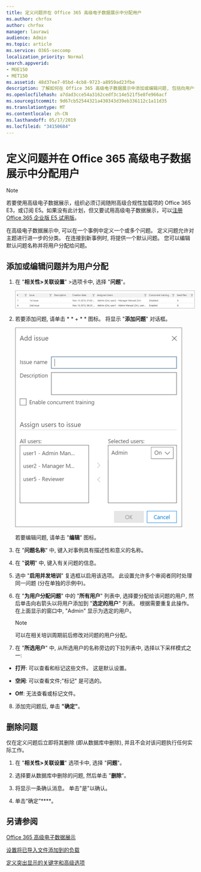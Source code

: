 ```yaml
---
title: 定义问题并在 Office 365 高级电子数据展示中分配用户
ms.author: chrfox
author: chrfox
manager: laurawi
audience: Admin
ms.topic: article
ms.service: O365-seccomp
localization_priority: Normal
search.appverid:
- MOE150
- MET150
ms.assetid: 48d37ee7-05bd-4cb8-9723-a8959ad23fbe
description: 了解如何在 Office 365 高级电子数据展示中添加或编辑问题, 包括向用户分配用户或删除电子数据展示事例的问题。
ms.openlocfilehash: a7dad3cce54a3162cedf3c14e521f5e8fe966acf
ms.sourcegitcommit: 9d67cb52544321a430343d39eb336112c1a11d35
ms.translationtype: MT
ms.contentlocale: zh-CN
ms.lasthandoff: 05/17/2019
ms.locfileid: "34150684"
---
```

# <a name="define-issues-and-assign-users-in-office-365-advanced-ediscovery"></a>定义问题并在 Office 365 高级电子数据展示中分配用户

> [!NOTE]
> 若要使用高级电子数据展示，组织必须订阅随附高级合规性加载项的 Office 365 E3，或订阅 E5。如果没有此计划，但又要试用高级电子数据展示，可以[注册 Office 365 企业版 E5 试用版](https://go.microsoft.com/fwlink/p/?LinkID=698279)。 
  
在高级电子数据展示中, 可以在一个事例中定义一个或多个问题。 定义问题允许对主题进行进一步的分类。 在连接到新事例时, 将提供一个默认问题。 您可以编辑默认问题名称并将用户分配给问题。 
  
## <a name="adding-or-editing-an-issue-and-assigning-users"></a>添加或编辑问题并为用户分配

1. 在 "**相关性\>关联设置**" \>选项卡中, 选择 "**问题**"。
    
    ![相关性设置问题](media/dfd8f9ef-b167-4ed9-980e-00ae98a97169.png)
  
2. 若要添加问题, 请单击 * * + * * 图标。 将显示 "**添加问题**" 对话框。 
    
    ![相关性设置添加问题](media/c8e94982-139a-472a-b85d-282f2d742046.png)
  
    若要编辑问题, 请单击 "**编辑**" 图标。 
    
3. 在 "**问题名称**" 中, 键入对事例具有描述性和意义的名称。 
    
4. 在 "**说明**" 中, 键入有关问题的信息。
    
5. 选中 "**启用并发培训**" 复选框以启用该选项。 此设置允许多个审阅者同时处理同一问题 (分在单独的示例中)。 
    
6. 在 "**为用户分配问题**" 中的 "**所有用户**" 列表中, 选择要分配给该问题的用户, 然后单击向右箭头以将用户添加到 "**选定的用户**" 列表。 根据需要重复此操作。 在上面显示的窗口中, "Admin" 显示为选定的用户。 
    
    > [!NOTE]
    > 可以在相关培训周期前后修改对问题的用户分配。 
  
7. 在 "**所选用户**" 中, 从所选用户的名称旁边的下拉列表中, 选择以下采样模式之一: 
    
  - **打开**: 可以查看和标记这些文件。 这是默认设置。
    
  - **空闲**: 可以查看文件;"标记" 是可选的。
    
  - **Off**: 无法查看或标记文件。
    
8. 添加完问题后, 单击 **"确定"**。
    
## <a name="deleting-issues"></a>删除问题

仅在定义问题后立即将其删除 (即从数据库中删除), 并且不会对该问题执行任何实际工作。 
  
1. 在 "**相关性\>关联设置**" 选项卡中, 选择 "**问题**"。
    
2. 选择要从数据库中删除的问题, 然后单击 "**删除**"。
    
3. 将显示一条确认消息。 单击"是"以确认。 
    
4. 单击“确定”****。
    
## <a name="see-also"></a>另请参阅

[Office 365 高级电子数据展示](office-365-advanced-ediscovery.md)
  
[设置将已导入文件添加到的负载](set-up-loads-to-add-imported-files.md)
  
[定义突出显示的关键字和高级选项](define-highlighted-keywords-and-advanced-options.md)

